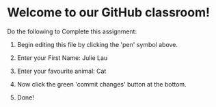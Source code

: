 # Welcome to our GitHub classroom!

Do the following to Complete this assignment:

1. Begin editing this file by clicking the 'pen' symbol above.

2. Enter your First Name: Julie Lau

3. Enter your favourite animal: Cat

4. Now click the green 'commit changes' button at the bottom.

5. Done!
